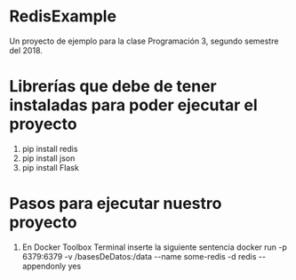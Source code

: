 # RedisExample
Un proyecto de ejemplo para la clase Programación 3, segundo semestre del 2018.

# Librerías que debe de tener instaladas para poder ejecutar el proyecto

1. pip install redis
2. pip install json
2. pip install Flask

# Pasos para ejecutar nuestro proyecto

1. En Docker Toolbox Terminal inserte la siguiente sentencia docker run -p 6379:6379 -v /basesDeDatos:/data --name some-redis -d redis --appendonly yes


